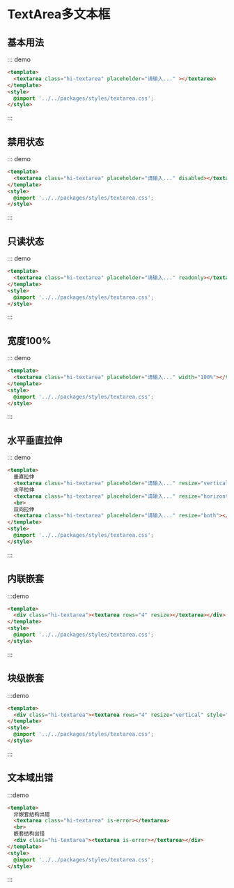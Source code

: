 # TextArea多文本框

## 基本用法
::: demo
```html
<template>
  <textarea class="hi-textarea" placeholder="请输入..." ></textarea>
</template>
<style>
  @import '../../packages/styles/textarea.css';
</style>
```
:::


## 禁用状态
::: demo
```html
<template>
  <textarea class="hi-textarea" placeholder="请输入..." disabled></textarea>
</template>
<style>
  @import '../../packages/styles/textarea.css';
</style>
```
:::


## 只读状态
::: demo
```html
<template>
  <textarea class="hi-textarea" placeholder="请输入..." readonly></textarea>
</template>
<style>
  @import '../../packages/styles/textarea.css';
</style>
```
:::


## 宽度100%
::: demo
```html
<template>
  <textarea class="hi-textarea" placeholder="请输入..." width="100%"></textarea>
</template>
<style>
  @import '../../packages/styles/textarea.css';
</style>
```
:::


## 水平垂直拉伸
::: demo
```html
<template>
  垂直拉伸
  <textarea class="hi-textarea" placeholder="请输入..." resize="vertical"></textarea>
  水平拉伸
  <textarea class="hi-textarea" placeholder="请输入..." resize="horizontal"></textarea>
  <br>
  双向拉伸
  <textarea class="hi-textarea" placeholder="请输入..." resize="both"></textarea>
</template>
<style>
  @import '../../packages/styles/textarea.css';
</style>
```
:::

## 内联嵌套
:::demo
```html
<template>
  <div class="hi-textarea"><textarea rows="4" resize></textarea></div>
</template>
<style>
  @import '../../packages/styles/textarea.css';
</style>
```
:::

## 块级嵌套
:::demo
```html
<template>
  <div class="hi-textarea"><textarea rows="4" resize="vertical" style="display:block;"></textarea></div>
</template>
<style>
  @import '../../packages/styles/textarea.css';
</style>
```
:::


## 文本域出错
:::demo 
```html
<template>
  非嵌套结构出错
  <textarea class="hi-textarea" is-error></textarea>
  <br>
  嵌套结构出错
  <div class="hi-textarea"><textarea is-error></textarea></div>
</template>
<style>
  @import '../../packages/styles/textarea.css';
</style>
```
:::
